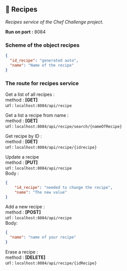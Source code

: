 ## 📙 Recipes

_Recipes service of the Chef Challenge project._

**Run on port :** 8084

### Scheme of the object recipes

```json
{
  "id_recipe": "generated auto",
  "name": "Name of the recipe"
}
```

### The route for recipes service

Get a list of all recipes :  
method : **[GET]**  
url : `localhost:8084/api/recipe`

Get a list a recipe from name :  
method : **[GET]**  
url : `localhost:8084/api/recipe/search/{nameOfRecipe}`

Get recipe by ID :  
method : **[GET]**  
url : `localhost:8084/api/recipe/{idrecipe}`

Update a recipe  
method : **[PUT]**   
url : `localhost:8084/api/recipe`  
Body :
```json
{
    "id_recipe": "needed to change the recipe", 
    "name": "The new value"
}
```

Add a new recipe :  
method : **[POST]**  
url : `localhost:8084/api/recipe`  
Body:  
```json
{
  "name": "name of your recipe"
}
```

Erase a recipe :  
method : **[DELETE]**  
url : `localhost:8084/api/recipe/{idRecipe}`  

